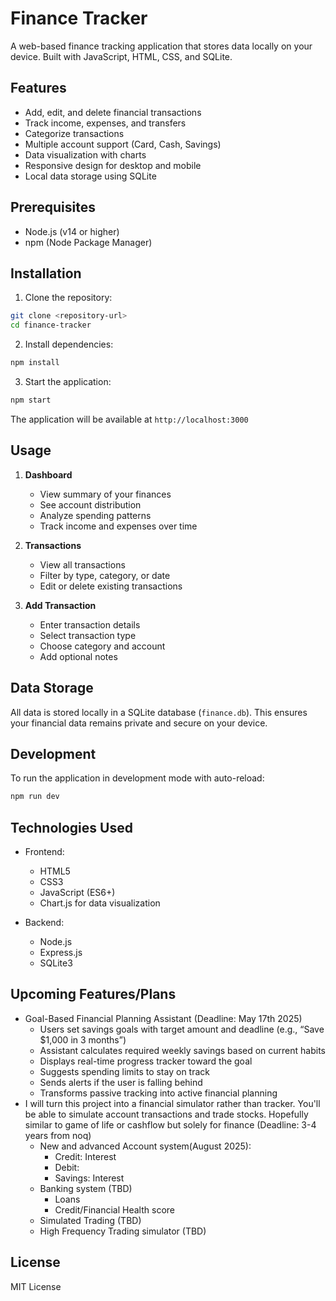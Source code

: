 # Finance Tracker

A web-based finance tracking application that stores data locally on your device. Built with JavaScript, HTML, CSS, and SQLite.

## Features

- Add, edit, and delete financial transactions
- Track income, expenses, and transfers
- Categorize transactions
- Multiple account support (Card, Cash, Savings)
- Data visualization with charts
- Responsive design for desktop and mobile
- Local data storage using SQLite

## Prerequisites

- Node.js (v14 or higher)
- npm (Node Package Manager)

## Installation

1. Clone the repository:
```bash
git clone <repository-url>
cd finance-tracker
```

2. Install dependencies:
```bash
npm install
```

3. Start the application:
```bash
npm start
```

The application will be available at `http://localhost:3000`

## Usage

1. **Dashboard**
   - View summary of your finances
   - See account distribution
   - Analyze spending patterns
   - Track income and expenses over time

2. **Transactions**
   - View all transactions
   - Filter by type, category, or date
   - Edit or delete existing transactions

3. **Add Transaction**
   - Enter transaction details
   - Select transaction type
   - Choose category and account
   - Add optional notes

## Data Storage

All data is stored locally in a SQLite database (`finance.db`). This ensures your financial data remains private and secure on your device.

## Development

To run the application in development mode with auto-reload:
```bash
npm run dev
```

## Technologies Used

- Frontend:
  - HTML5
  - CSS3
  - JavaScript (ES6+)
  - Chart.js for data visualization

- Backend:
  - Node.js
  - Express.js
  - SQLite3

## Upcoming Features/Plans
- Goal-Based Financial Planning Assistant (Deadline: May 17th 2025)
   - Users set savings goals with target amount and deadline (e.g., “Save $1,000 in 3 months”)
   - Assistant calculates required weekly savings based on current habits
   - Displays real-time progress tracker toward the goal
   - Suggests spending limits to stay on track
   - Sends alerts if the user is falling behind
   - Transforms passive tracking into active financial planning
- I will turn this project into a financial simulator rather than tracker. You'll be able to simulate account transactions and trade stocks. Hopefully similar to game of life or cashflow but solely for finance (Deadline: 3-4 years from noq)
   - New and advanced Account system(August 2025):
      - Credit: Interest
      - Debit:
      - Savings: Interest 
   - Banking system (TBD)
      - Loans
      - Credit/Financial Health score
   - Simulated Trading (TBD)
   - High Frequency Trading simulator (TBD)

## License

MIT License 